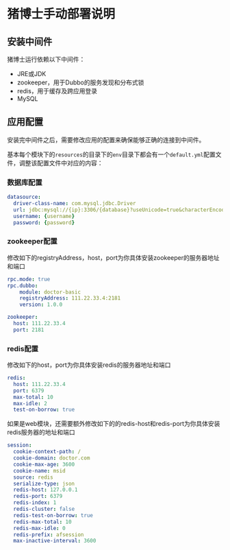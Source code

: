 # 猪博士手动部署说明

## 安装中间件

猪博士运行依赖以下中间件：

- JRE或JDK
- zookeeper，用于Dubbo的服务发现和分布式锁
- redis，用于缓存及跨应用登录
- MySQL

## 应用配置

安装完中间件之后，需要修改应用的配置来确保能够正确的连接到中间件。

基本每个模块下的`resources`的目录下的`env`目录下都会有一个`default.yml`配置文件，调整该配置文件中对应的内容：

### 数据库配置

```yaml
datasource:
  driver-class-name: com.mysql.jdbc.Driver
  url: jdbc:mysql://{ip}:3306/{database}?useUnicode=true&characterEncoding=UTF8&autoReconnect=true
  username: {username}
  password: {password}
```

### zookeeper配置

修改如下的registryAddress，host，port为你具体安装zookeeper的服务器地址和端口

```yaml
rpc.mode: true
rpc.dubbo:
    module: doctor-basic
    registryAddress: 111.22.33.4:2181
    version: 1.0.0
```

```yaml
zookeeper:
  host: 111.22.33.4
  port: 2181
```

### redis配置

修改如下的host，port为你具体安装redis的服务器地址和端口

```yaml
redis:
  host: 111.22.33.4
  port: 6379
  max-total: 10
  max-idle: 2
  test-on-borrow: true
```

如果是web模块，还需要额外修改如下的的redis-host和redis-port为你具体安装redis服务器的地址和端口

```yaml
session:
  cookie-context-path: /
  cookie-domain: doctor.com
  cookie-max-age: 3600
  cookie-name: msid
  source: redis
  serialize-type: json
  redis-host: 127.0.0.1
  redis-port: 6379
  redis-index: 1
  redis-cluster: false
  redis-test-on-borrow: true
  redis-max-total: 10
  redis-max-idle: 0
  redis-prefix: afsession
  max-inactive-interval: 3600
```



